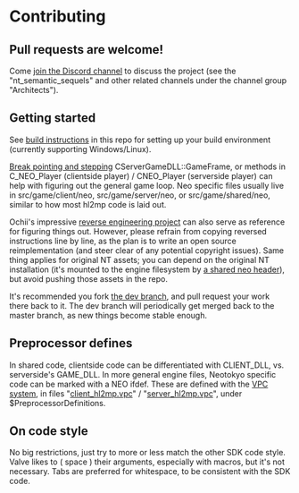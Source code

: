 # Contributing

## Pull requests are welcome!

Come [join the Discord channel](https://steamcommunity.com/groups/ANPA/discussions/0/487876568238532577/) to discuss the project
(see the "nt_semantic_sequels" and other related channels under the channel group "Architects").

## Getting started

See [build instructions](BUILD_INSTRUCTIONS.md) in this repo for setting up your build environment (currently supporting Windows/Linux).

[Break pointing and stepping](https://developer.valvesoftware.com/wiki/Installing_and_Debugging_the_Source_Code) CServerGameDLL::GameFrame, or methods in C_NEO_Player (clientside player) / CNEO_Player (serverside player) can help with figuring out the general game loop. Neo specific files usually live in src/game/client/neo, src/game/server/neo, or src/game/shared/neo, similar to how most hl2mp code is laid out.

Ochii's impressive [reverse engineering project](https://github.com/Ochii/neotokyo-re) can also serve as reference for figuring things out. However, please refrain from copying reversed instructions line by line, as the plan is to write an open source reimplementation (and steer clear of any potential copyright issues). Same thing applies for original NT assets; you can depend on the original NT installation (it's mounted to the engine filesystem by [a shared neo header](mp/src/game/shared/neo/neo_mount_original.h)), but avoid pushing those assets in the repo.

It's recommended you fork [the dev branch](https://github.com/NeotokyoRevamp/neo/tree/dev), and pull request your work there back to it.
The dev branch will periodically get merged back to the master branch, as new things become stable enough.

## Preprocessor defines
In shared code, clientside code can be differentiated with CLIENT_DLL, vs. serverside's GAME_DLL. In more general engine files, Neotokyo specific code can be marked with a NEO ifdef. These are defined with the [VPC system](https://developer.valvesoftware.com/wiki/VPC), in files "[client_hl2mp.vpc](mp/src/game/client/client_hl2mp.vpc)" / "[server_hl2mp.vpc](mp/src/game/server/server_hl2mp.vpc)", under $PreprocessorDefinitions.

## On code style

No big restrictions, just try to more or less match the other SDK code style. Valve likes to ( space ) their arguments,
especially with macros, but it's not necessary. Tabs are preferred for whitespace, to be consistent with the SDK code.

